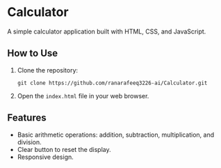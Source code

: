 # Calculator

A simple calculator application built with HTML, CSS, and JavaScript.

## How to Use

1.  Clone the repository:
    ```
    git clone https://github.com/ranarafeeq3226-ai/Calculator.git
    ```
2.  Open the `index.html` file in your web browser.

## Features

*   Basic arithmetic operations: addition, subtraction, multiplication, and division.
*   Clear button to reset the display.
*   Responsive design.
